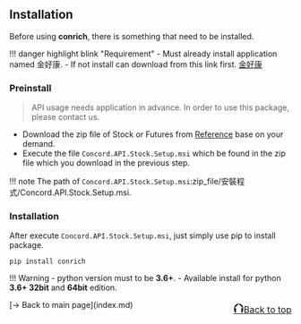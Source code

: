 ## Installation
Before using **conrich**, there is something that need to be installed.  

!!! danger highlight blink "Requirement"
    - Must already install application named 金好康.
        - If not install can download from this link first. [金好康](https://xtupdate.xq.com.tw/tradedas/installer/daqcsc/tw/kingconsetup.exe)
### Preinstall
>API usage needs application in advance. In order to use this package, please contact us. 
 
- Download the zip file of Stock or Futures from [Reference](index.md#reference) base on your demand.
- Execute the file `Concord.API.Stock.Setup.msi` which be found in the zip file which you download in the previous step.  

!!! note
    The path of `Concord.API.Stock.Setup.msi`:zip_file/安裝程式/Concord.API.Stock.Setup.msi.
<br/>
### Installation
After execute `Concord.API.Stock.Setup.msi`, just simply use pip to install package.
```
pip install conrich
```

!!! Warning
    - python version must to be **3.6+**.
    - Available install for python **3.6+ 32bit** and **64bit** edition.
<br/>
<p style="text-align:left;">
    [→ Back to main page](index.md)
    <span style="float:right;">
        <a href="#top"><font size="5">⮉</font><font size="3">Back to top</font></a>
    </span>
</p>